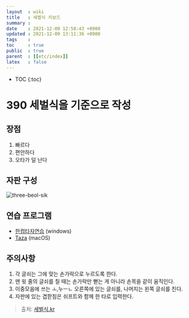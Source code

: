 ```yaml
---
layout  : wiki
title   : 세벌식 키보드
summary : 
date    : 2021-12-09 12:58:43 +0900
updated : 2021-12-09 13:11:36 +0900
tags    : 
toc     : true
public  : true
parent  : [[etc/index]]
latex   : false
---
```

* TOC
{:toc}

# 390 세벌식을 기준으로 작성
## 장점 
1. 빠르다
2. 편안하다
3. 오타가 덜 난다

## 자판 구성
![three-beol-sik](https://user-images.githubusercontent.com/39648594/145332261-3f3cdf3a-8c0c-4e6e-9f44-c3462e368543.png)

## 연습 프로그램
- [한컴타자연습](https://www.hancom.com/hanfriends/friendsTyping.do) (windows)
- [Taza](https://apps.apple.com/kr/app/taza/id452941048?mt=12) (macOS)

## 주의사항 
1. 각 글쇠는 그에 맞는 손가락으로 누르도록 한다. 
2. 맨 윗 줄의 글쇠를 칠 때는 손가락만 뻗는 게 아니라 손목을 같이 움직인다.
3. 이중모음에 쓰는 ㅗ,누ㅡㄴ 오른쪽에 있는 글쇠를, 나머지는 왼쪽 글쇠를 친다.
4. 자판에 있는 겹팓침은 쉬프트와 함께 한 타로 입력한다. 
   
> 출처: [세벌식.kr](https://xn--pk3bl9feqb.kr/)
